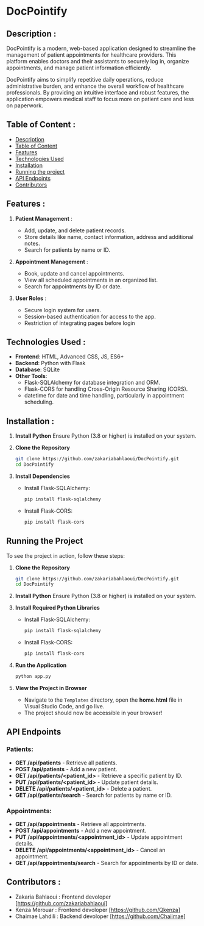 # DocPointify

## Description :

DocPointify is a modern, web-based application designed to streamline the management of patient appointments for healthcare providers. This platform enables doctors and their assistants to securely log in, organize appointments, and manage patient information efficiently.​

DocPointify aims to simplify repetitive daily operations, reduce administrative burden, and enhance the overall workflow of healthcare professionals. By providing an intuitive interface and robust features, the application empowers medical staff to focus more on patient care and less on paperwork.​

## Table of Content :

- [Description](#description-)
- [Table of Content](#table-of-content-)
- [Features](#features-)
- [Technologies Used](#technologies-used-)
- [Installation](#installation--)
- [Running the project](#running-the-project)
- [API Endpoints](#api-endpoints)
- [Contributors](#contributors-)


## Features :

1. **Patient Management** :
    - Add, update, and delete patient records.
    - Store details like name, contact information, address and additional notes.
    - Search for patients by name or ID. 
    
2. **Appointment Management** : 
   - Book, update and cancel appointments.
   - View all scheduled appointments in an organized list.
   - Search for appointments by ID or date.

3. **User Roles** : 
   - Secure login system for users.
   - Session-based authentication for access to the app.
   - Restriction of integrating pages before login

   
## Technologies Used :

- **Frontend**: HTML, Advanced CSS, JS, ES6+
- **Backend**: Python with Flask
- **Database**: SQLite
- **Other Tools**: 
     - Flask-SQLAlchemy for database integration and ORM.
     - Flask-CORS for handling Cross-Origin Resource Sharing (CORS).
     - datetime for date and time handling, particularly in appointment scheduling.

## Installation  :

1. **Install Python**
   Ensure Python (3.8 or higher) is installed on your system.

2. **Clone the Repository**
   ```bash
   git clone https://github.com/zakariabahlaoui/DocPointify.git
   cd DocPointify
   ```

3. **Install Dependencies**
   - Install Flask-SQLAlchemy:
     ```bash
     pip install flask-sqlalchemy
     ```
   - Install Flask-CORS:
     ```bash
     pip install flask-cors
     ```

## Running the Project

To see the project in action, follow these steps:

1. **Clone the Repository**
   ```bash
   git clone https://github.com/zakariabahlaoui/DocPointify.git
   cd DocPointify
   ```

2. **Install Python**
   Ensure Python (3.8 or higher) is installed on your system.

3. **Install Required Python Libraries**
   - Install Flask-SQLAlchemy:
     ```bash
     pip install flask-sqlalchemy
     ```
   - Install Flask-CORS:
     ```bash
     pip install flask-cors
     ```

4. **Run the Application**
   ```bash
   python app.py
   ```

5. **View the Project in Browser**
   - Navigate to the `Templates` directory, open the **home.html** file in Visual Studio Code, and go live.
   - The project should now be accessible in your browser!


## API Endpoints

### Patients:
- **GET /api/patients** - Retrieve all patients.
- **POST /api/patients** - Add a new patient.
- **GET /api/patients/<patient_id>** - Retrieve a specific patient by ID.
- **PUT /api/patients/<patient_id>** - Update patient details.
- **DELETE /api/patients/<patient_id>** - Delete a patient.
- **GET /api/patients/search** - Search for patients by name or ID.

### Appointments:
- **GET /api/appointments** - Retrieve all appointments.
- **POST /api/appointments** - Add a new appointment.
- **PUT /api/appointments/<appointment_id>** - Update appointment details.
- **DELETE /api/appointments/<appointment_id>** - Cancel an appointment.
- **GET /api/appointments/search** - Search for appointments by ID or date.

## Contributors :

- Zakaria Bahlaoui : Frontend devoloper [https://github.com/zakariabahlaoui]
- Kenza Merouar : Frontend devoloper  [https://github.com/Qkenza]
- Chaimae Lahdili  : Backend devoloper [https://github.com/Chaiimae]